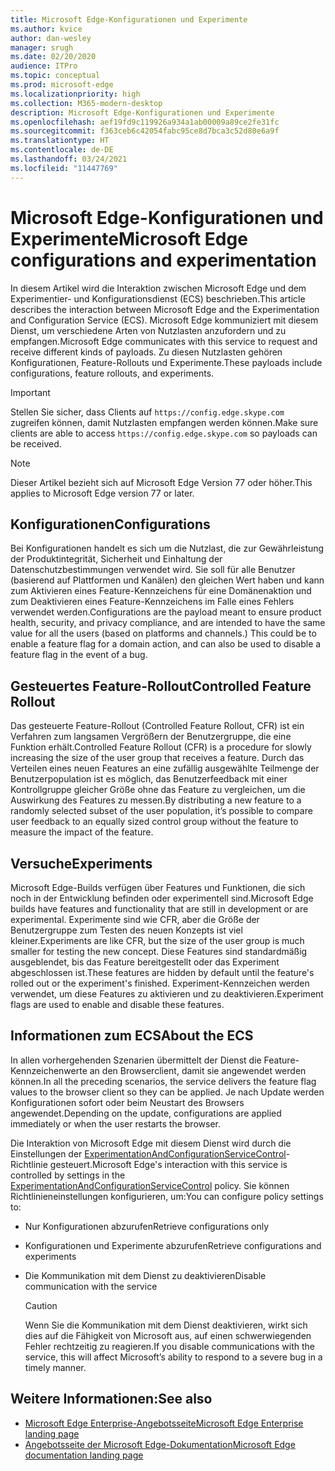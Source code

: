 ```yaml
---
title: Microsoft Edge-Konfigurationen und Experimente
ms.author: kvice
author: dan-wesley
manager: srugh
ms.date: 02/20/2020
audience: ITPro
ms.topic: conceptual
ms.prod: microsoft-edge
ms.localizationpriority: high
ms.collection: M365-modern-desktop
description: Microsoft Edge-Konfigurationen und Experimente
ms.openlocfilehash: aef19fd9c119926a934a1ab00009a89ce2fe31fc
ms.sourcegitcommit: f363ceb6c42054fabc95ce8d7bca3c52d80e6a9f
ms.translationtype: HT
ms.contentlocale: de-DE
ms.lasthandoff: 03/24/2021
ms.locfileid: "11447769"
---
```

# <a name="microsoft-edge-configurations-and-experimentation"></a><span data-ttu-id="366e6-103">Microsoft Edge-Konfigurationen und Experimente</span><span class="sxs-lookup"><span data-stu-id="366e6-103">Microsoft Edge configurations and experimentation</span></span>

<span data-ttu-id="366e6-104">In diesem Artikel wird die Interaktion zwischen Microsoft Edge und dem Experimentier- und Konfigurationsdienst (ECS) beschrieben.</span><span class="sxs-lookup"><span data-stu-id="366e6-104">This article describes the interaction between Microsoft Edge and the Experimentation and Configuration Service (ECS).</span></span> <span data-ttu-id="366e6-105">Microsoft Edge kommuniziert mit diesem Dienst, um verschiedene Arten von Nutzlasten anzufordern und zu empfangen.</span><span class="sxs-lookup"><span data-stu-id="366e6-105">Microsoft Edge communicates with this service to request and receive different kinds of payloads.</span></span> <span data-ttu-id="366e6-106">Zu diesen Nutzlasten gehören Konfigurationen, Feature-Rollouts und Experimente.</span><span class="sxs-lookup"><span data-stu-id="366e6-106">These payloads include configurations, feature rollouts, and experiments.</span></span>

> [!IMPORTANT]
> <span data-ttu-id="366e6-107">Stellen Sie sicher, dass Clients auf `https://config.edge.skype.com` zugreifen können, damit Nutzlasten empfangen werden können.</span><span class="sxs-lookup"><span data-stu-id="366e6-107">Make sure clients are able to access `https://config.edge.skype.com` so payloads can be received.</span></span>

> [!NOTE]
> <span data-ttu-id="366e6-108">Dieser Artikel bezieht sich auf Microsoft Edge Version 77 oder höher.</span><span class="sxs-lookup"><span data-stu-id="366e6-108">This applies to Microsoft Edge version 77 or later.</span></span>

## <a name="configurations"></a><span data-ttu-id="366e6-109">Konfigurationen</span><span class="sxs-lookup"><span data-stu-id="366e6-109">Configurations</span></span>

<span data-ttu-id="366e6-110">Bei Konfigurationen handelt es sich um die Nutzlast, die zur Gewährleistung der Produktintegrität, Sicherheit und Einhaltung der Datenschutzbestimmungen verwendet wird. Sie soll für alle Benutzer (basierend auf Plattformen und Kanälen) den gleichen Wert haben und kann zum Aktivieren eines Feature-Kennzeichens für eine Domänenaktion und zum Deaktivieren eines Feature-Kennzeichens im Falle eines Fehlers verwendet werden.</span><span class="sxs-lookup"><span data-stu-id="366e6-110">Configurations are the payload meant to ensure product health, security, and privacy compliance, and are intended to have the same value for all the users (based on platforms and channels.) This could be to enable a feature flag for a domain action, and can also be used to disable a feature flag in the event of a bug.</span></span>

## <a name="controlled-feature-rollout"></a><span data-ttu-id="366e6-111">Gesteuertes Feature-Rollout</span><span class="sxs-lookup"><span data-stu-id="366e6-111">Controlled Feature Rollout</span></span>

<span data-ttu-id="366e6-112">Das gesteuerte Feature-Rollout (Controlled Feature Rollout, CFR) ist ein Verfahren zum langsamen Vergrößern der Benutzergruppe, die eine Funktion erhält.</span><span class="sxs-lookup"><span data-stu-id="366e6-112">Controlled Feature Rollout (CFR) is a procedure for slowly increasing the size of the user group that receives a feature.</span></span> <span data-ttu-id="366e6-113">Durch das Verteilen eines neuen Features an eine zufällig ausgewählte Teilmenge der Benutzerpopulation ist es möglich, das Benutzerfeedback mit einer Kontrollgruppe gleicher Größe ohne das Feature zu vergleichen, um die Auswirkung des Features zu messen.</span><span class="sxs-lookup"><span data-stu-id="366e6-113">By distributing a new feature to a randomly selected subset of the user population, it’s possible to compare user feedback to an equally sized control group without the feature to measure the impact of the feature.</span></span>

## <a name="experiments"></a><span data-ttu-id="366e6-114">Versuche</span><span class="sxs-lookup"><span data-stu-id="366e6-114">Experiments</span></span>

<span data-ttu-id="366e6-115">Microsoft Edge-Builds verfügen über Features und Funktionen, die sich noch in der Entwicklung befinden oder experimentell sind.</span><span class="sxs-lookup"><span data-stu-id="366e6-115">Microsoft Edge builds have features and functionality that are still in development or are experimental.</span></span> <span data-ttu-id="366e6-116">Experimente sind wie CFR, aber die Größe der Benutzergruppe zum Testen des neuen Konzepts ist viel kleiner.</span><span class="sxs-lookup"><span data-stu-id="366e6-116">Experiments are like CFR, but the size of the user group is much smaller for testing the new concept.</span></span> <span data-ttu-id="366e6-117">Diese Features sind standardmäßig ausgeblendet, bis das Feature bereitgestellt oder das Experiment abgeschlossen ist.</span><span class="sxs-lookup"><span data-stu-id="366e6-117">These features are hidden by default until the feature's rolled out or the experiment's finished.</span></span> <span data-ttu-id="366e6-118">Experiment-Kennzeichen werden verwendet, um diese Features zu aktivieren und zu deaktivieren.</span><span class="sxs-lookup"><span data-stu-id="366e6-118">Experiment flags are used to enable and disable these features.</span></span>

## <a name="about-the-ecs"></a><span data-ttu-id="366e6-119">Informationen zum ECS</span><span class="sxs-lookup"><span data-stu-id="366e6-119">About the ECS</span></span>

<span data-ttu-id="366e6-120">In allen vorhergehenden Szenarien übermittelt der Dienst die Feature-Kennzeichenwerte an den Browserclient, damit sie angewendet werden können.</span><span class="sxs-lookup"><span data-stu-id="366e6-120">In all the preceding scenarios, the service delivers the feature flag values to the browser client so they can be applied.</span></span> <span data-ttu-id="366e6-121">Je nach Update werden Konfigurationen sofort oder beim Neustart des Browsers angewendet.</span><span class="sxs-lookup"><span data-stu-id="366e6-121">Depending on the update, configurations are applied immediately or when the user restarts the browser.</span></span>

<span data-ttu-id="366e6-122">Die Interaktion von Microsoft Edge mit diesem Dienst wird durch die Einstellungen der [ExperimentationAndConfigurationServiceControl](./microsoft-edge-policies.md#experimentationandconfigurationservicecontrol)-Richtlinie gesteuert.</span><span class="sxs-lookup"><span data-stu-id="366e6-122">Microsoft Edge's interaction with this service is controlled by settings in the [ExperimentationAndConfigurationServiceControl](./microsoft-edge-policies.md#experimentationandconfigurationservicecontrol) policy.</span></span> <span data-ttu-id="366e6-123">Sie können Richtlinieneinstellungen konfigurieren, um:</span><span class="sxs-lookup"><span data-stu-id="366e6-123">You can configure policy settings to:</span></span>

- <span data-ttu-id="366e6-124">Nur Konfigurationen abzurufen</span><span class="sxs-lookup"><span data-stu-id="366e6-124">Retrieve configurations only</span></span>
- <span data-ttu-id="366e6-125">Konfigurationen und Experimente abzurufen</span><span class="sxs-lookup"><span data-stu-id="366e6-125">Retrieve configurations and experiments</span></span>
- <span data-ttu-id="366e6-126">Die Kommunikation mit dem Dienst zu deaktivieren</span><span class="sxs-lookup"><span data-stu-id="366e6-126">Disable communication with the service</span></span>

  > [!CAUTION]
  > <span data-ttu-id="366e6-127">Wenn Sie die Kommunikation mit dem Dienst deaktivieren, wirkt sich dies auf die Fähigkeit von Microsoft aus, auf einen schwerwiegenden Fehler rechtzeitig zu reagieren.</span><span class="sxs-lookup"><span data-stu-id="366e6-127">If you disable communications with the service, this will affect Microsoft’s ability to respond to a severe bug in a timely manner.</span></span>

## <a name="see-also"></a><span data-ttu-id="366e6-128">Weitere Informationen:</span><span class="sxs-lookup"><span data-stu-id="366e6-128">See also</span></span>

- [<span data-ttu-id="366e6-129">Microsoft Edge Enterprise-Angebotsseite</span><span class="sxs-lookup"><span data-stu-id="366e6-129">Microsoft Edge Enterprise landing page</span></span>](https://www.microsoftedgeinsider.com/enterprise)
- [<span data-ttu-id="366e6-130">Angebotsseite der Microsoft Edge-Dokumentation</span><span class="sxs-lookup"><span data-stu-id="366e6-130">Microsoft Edge documentation landing page</span></span>](./index.yml)